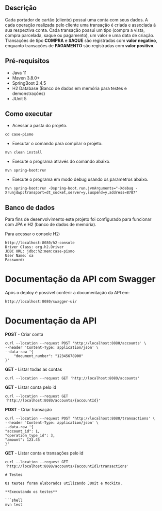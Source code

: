 ## Descrição

Cada portador de cartão (cliente) possui uma conta com seus dados.
A cada operação realizada pelo cliente uma transação é criada e associada à sua  respectiva conta.
Cada transação possui um tipo (compra a vista, compra parcelada, saque ou pagamento), um valor e uma data de criação.
Transações de tipo **COMPRA** e **SAQUE** são registradas com **valor negativo**, enquanto transações de **PAGAMENTO** são registradas com **valor positivo**.

## Pré-requisitos

- Java 11
- Maven 3.8.0+ 
- SpringBoot 2.4.5
- H2 Database (Banco de dados em memória para testes e demonstrações)
- JUnit 5

## Como executar

- Acessar a pasta do projeto.

```shell
cd case-pismo
```

- Executar o comando para compilar o projeto. 

```shell
mvn clean install
```

- Execute o programa através do comando abaixo.

```shell
mvn spring-boot:run
```

- Execute o programa em modo debug usando os parametros abaixo.

```shell
mvn spring-boot:run -Dspring-boot.run.jvmArguments="-Xdebug -Xrunjdwp:transport=dt_socket,server=y,suspend=y,address=8787"
```

## Banco de dados

Para fins de desenvolvimento este projeto foi configurado para funcionar com JPA e H2 (banco de dados de memória).

Para acessar o console H2:

```shell
http://localhost:8080/h2-console
Driver Class: org.h2.Driver
JDBC URL: jdbc:h2:mem:case-pismo
User Name: sa
Password: 
```

# Documentação da API com Swagger

Após o deploy é possível conferir a documentação da API em:

```shell
http://localhost:8080/swagger-ui/ 
```

# Documentação da API

**POST** - Criar conta
```shell
curl --location --request POST 'http://localhost:8080/accounts' \
--header 'Content-Type: application/json' \
--data-raw '{
    "document_number": "12345678900"
}'
```

**GET** - Listar todas as contas
```shell
curl --location --request GET 'http://localhost:8080/accounts'
```

**GET** - Listar conta pelo id
```shell
curl --location --request GET 'http://localhost:8080/accounts/{accountId}'
```

**POST** - Criar transação
```shell
curl --location --request POST 'http://localhost:8080/transactions' \
--header 'Content-Type: application/json' \
--data-raw '{
"account_id": 1,
"operation_type_id": 3,
"amount": 123.45
}'
```

**GET** - Listar conta e transações pelo id
```shell
curl --location --request GET 'http://localhost:8080/accounts/{accountId}/transactions'

# Testes

Os testes foram elaborados utilizando JUnit e Mockito.

**Executando os testes**

```shell
mvn test
```